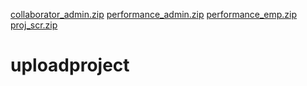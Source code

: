 [collaborator_admin.zip](https://github.com/Pankaj914/uploadproject/files/7112133/collaborator_admin.zip)
[performance_admin.zip](https://github.com/Pankaj914/uploadproject/files/7112134/performance_admin.zip)
[performance_emp.zip](https://github.com/Pankaj914/uploadproject/files/7112135/performance_emp.zip)
[proj_scr.zip](https://github.com/Pankaj914/uploadproject/files/7112136/proj_scr.zip)
# uploadproject
